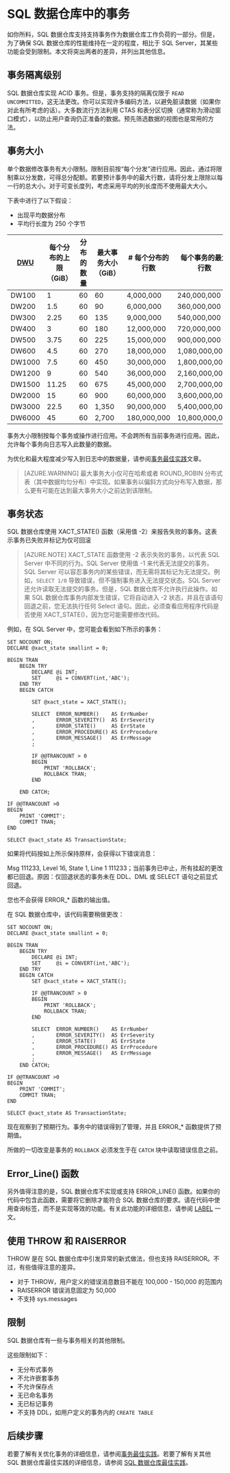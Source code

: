 <properties
   pageTitle="SQL 数据仓库中的事务 | Azure"
   description="有关在开发解决方案时实现 Azure SQL 数据仓库中的事务的技巧。"
   services="sql-data-warehouse"
   documentationCenter="NA"
   authors="jrowlandjones"
   manager="barbkess"
   editor=""/>

<tags
   ms.service="sql-data-warehouse"
   ms.date="07/31/2016"
   wacn.date=""/>

# SQL 数据仓库中的事务

如你所料，SQL 数据仓库支持支持事务作为数据仓库工作负荷的一部分。但是，为了确保 SQL 数据仓库的性能维持在一定的程度，相比于 SQL Server，其某些功能会受到限制。本文将突出两者的差异，并列出其他信息。

## 事务隔离级别
SQL 数据仓库实现 ACID 事务。但是，事务支持的隔离仅限于 `READ UNCOMMITTED`，这无法更改。你可以实现许多编码方法，以避免脏读数据（如果你对此有所考虑的话）。大多数流行方法利用 CTAS 和表分区切换（通常称为滑动窗口模式），以防止用户查询仍正准备的数据。预先筛选数据的视图也是常用的方法。

## 事务大小
单个数据修改事务有大小限制。限制目前按“每个分发”进行应用。因此，通过将限制乘以分发数，可得总分配额。若要预计事务中的最大行数，请将分发上限除以每一行的总大小。对于可变长度列，考虑采用平均的列长度而不使用最大大小。

下表中进行了以下假设：

* 出现平均数据分布
* 平均行长度为 250 个字节

| [DWU][] | 每个分布的上限（GiB） | 分布的数量 | 最大事务大小（GiB） | # 每个分布的行数 | 每个事务的最大行数 |
| ------ | -------------------------- | ----------------------- | -------------------------- | ----------------------- | ------------------------ |
| DW100 | 1 | 60 | 60 | 4,000,000 | 240,000,000 |
| DW200 | 1\.5 | 60 | 90 | 6,000,000 | 360,000,000 |
| DW300 | 2\.25 | 60 | 135 | 9,000,000 | 540,000,000 |
| DW400 | 3 | 60 | 180 | 12,000,000 | 720,000,000 |
| DW500 | 3\.75 | 60 | 225 | 15,000,000 | 900,000,000 |
| DW600 | 4\.5 | 60 | 270 | 18,000,000 | 1,080,000,000 |
| DW1000 | 7\.5 | 60 | 450 | 30,000,000 | 1,800,000,000 |
| DW1200 | 9 | 60 | 540 | 36,000,000 | 2,160,000,000 |
| DW1500 | 11\.25 | 60 | 675 | 45,000,000 | 2,700,000,000 |
| DW2000 | 15 | 60 | 900 | 60,000,000 | 3,600,000,000 |
| DW3000 | 22\.5 | 60 | 1,350 | 90,000,000 | 5,400,000,000 |
| DW6000 | 45 | 60 | 2,700 | 180,000,000 | 10,800,000,000 |

事务大小限制按每个事务或操作进行应用。不会跨所有当前事务进行应用。因此，允许每个事务向日志写入此数量的数据。

为优化和最大程度减少写入到日志中的数据量，请参阅[事务最佳实践][]文章。

> [AZURE.WARNING] 最大事务大小仅可在哈希或者 ROUND\_ROBIN 分布式表（其中数据均匀分布）中实现。如果事务以偏斜方式向分布写入数据，那么更有可能在达到最大事务大小之前达到该限制。
<!--REPLICATED_TABLE-->

## 事务状态
SQL 数据仓库使用 XACT\_STATE() 函数（采用值 -2）来报告失败的事务。这表示事务已失败并标记为仅可回滚

> [AZURE.NOTE] XACT\_STATE 函数使用 -2 表示失败的事务，以代表 SQL Server 中不同的行为。SQL Server 使用值 -1 来代表无法提交的事务。SQL Server 可以容忍事务内的某些错误，而无需将其标记为无法提交。例如，`SELECT 1/0` 导致错误，但不强制事务进入无法提交状态。SQL Server 还允许读取无法提交的事务。但是，SQL 数据仓库不允许执行此操作。如果 SQL 数据仓库事务内部发生错误，它将自动进入 -2 状态，并且在该语句回退之前，您无法执行任何 Select 语句。因此，必须查看应用程序代码是否使用 XACT\_STATE()，因为您可能需要修改代码。

例如，在 SQL Server 中，您可能会看到如下所示的事务：

	SET NOCOUNT ON;
	DECLARE @xact_state smallint = 0;

	BEGIN TRAN
	    BEGIN TRY
	        DECLARE @i INT;
	        SET     @i = CONVERT(int,'ABC');
	    END TRY
	    BEGIN CATCH

        	SET @xact_state = XACT_STATE();
	
	        SELECT  ERROR_NUMBER()    AS ErrNumber
	        ,       ERROR_SEVERITY()  AS ErrSeverity
	        ,       ERROR_STATE()     AS ErrState
	        ,       ERROR_PROCEDURE() AS ErrProcedure
	        ,       ERROR_MESSAGE()   AS ErrMessage
	        ;

	        IF @@TRANCOUNT > 0
	        BEGIN
	            PRINT 'ROLLBACK';
	            ROLLBACK TRAN;
	        END
	
	    END CATCH;
	
	IF @@TRANCOUNT >0
	BEGIN
	    PRINT 'COMMIT';
	    COMMIT TRAN;
	END
	
	SELECT @xact_state AS TransactionState;

如果将代码按如上所示保持原样，会获得以下错误消息：

Msg 111233, Level 16, State 1, Line 1 111233；当前事务已中止，所有挂起的更改都已回退。原因：仅回退状态的事务未在 DDL、DML 或 SELECT 语句之前显式回退。

您也不会获得 ERROR\_* 函数的输出值。

在 SQL 数据仓库中，该代码需要稍做更改：

	SET NOCOUNT ON;
	DECLARE @xact_state smallint = 0;
		
	BEGIN TRAN
	    BEGIN TRY
	        DECLARE @i INT;
	        SET     @i = CONVERT(int,'ABC');
	    END TRY
	    BEGIN CATCH
	        SET @xact_state = XACT_STATE();
        		
	        IF @@TRANCOUNT > 0
	        BEGIN
	            PRINT 'ROLLBACK';
	            ROLLBACK TRAN;
	        END
	
	        SELECT  ERROR_NUMBER()    AS ErrNumber
	        ,       ERROR_SEVERITY()  AS ErrSeverity
	        ,       ERROR_STATE()     AS ErrState
	        ,       ERROR_PROCEDURE() AS ErrProcedure
	        ,       ERROR_MESSAGE()   AS ErrMessage
	        ;
	    END CATCH;
	
	IF @@TRANCOUNT >0
	BEGIN
	    PRINT 'COMMIT';
	    COMMIT TRAN;
	END
	
	SELECT @xact_state AS TransactionState;

现在观察到了预期行为。事务中的错误得到了管理，并且 ERROR\_* 函数提供了预期值。

所做的一切改变是事务的 `ROLLBACK` 必须发生于在 `CATCH` 块中读取错误信息之前。

## Error\_Line() 函数
另外值得注意的是，SQL 数据仓库不实现或支持 ERROR\_LINE() 函数。如果你的代码中包含此函数，需要将它删除才能符合 SQL 数据仓库的要求。请在代码中使用查询标签，而不是实现等效的功能。有关此功能的详细信息，请参阅 [LABEL][] 一文。

## 使用 THROW 和 RAISERROR
THROW 是在 SQL 数据仓库中引发异常的新式做法，但也支持 RAISERROR。不过，有些值得注意的差异。

- 对于 THROW，用户定义的错误消息数目不能在 100,000 - 150,000 的范围内
- RAISERROR 错误消息固定为 50,000
- 不支持 sys.messages

## 限制
SQL 数据仓库有一些与事务相关的其他限制。

这些限制如下：

- 无分布式事务
- 不允许嵌套事务
- 不允许保存点
- 无已命名事务
- 无已标记事务
- 不支持 DDL，如用户定义的事务内的 `CREATE TABLE`

## 后续步骤
若要了解有关优化事务的详细信息，请参阅[事务最佳实践][]。若要了解有关其他 SQL 数据仓库最佳实践的详细信息，请参阅 [SQL 数据仓库最佳实践][]。

<!--Image references-->

<!--Article references-->
[DWU]: /documentation/articles/sql-data-warehouse-overview-what-is.md#data-warehouse-units
[development overview]: /documentation/articles/sql-data-warehouse-overview-develop
[事务最佳实践]: /documentation/articles/sql-data-warehouse-develop-best-practices-transactions
[SQL 数据仓库最佳实践]: /documentation/articles/sql-data-warehouse-best-practices
[LABEL]: /documentation/articles/sql-data-warehouse-develop-label

<!--MSDN references-->

<!--Other Web references-->

<!---HONumber=Mooncake_0822_2016-->